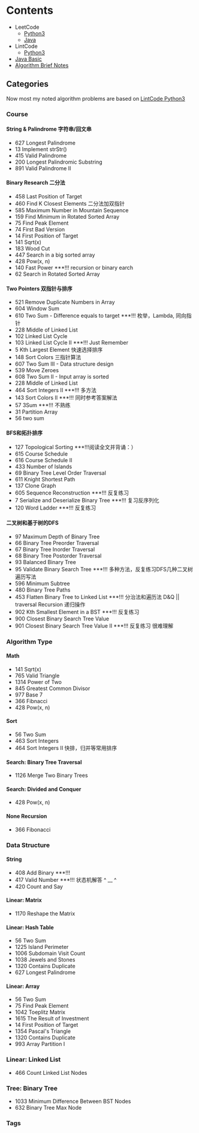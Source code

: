 # Contents
- LeetCode
  - [Python3](LeetCode/Python)
  - [Java](LeetCode/Java)
- LintCode
  - [Python3](LintCode/Python3)
- [Java Basic](JAVA-Basic/)
- [Algorithm Brief Notes](Algorithm-Brief-Notes/)

## Categories
Now most my noted algorithm problems are based on [LintCode Python3](LintCode/Python3)
### Course
#### String & Palindrome 字符串/回文串
- 627 Longest Palindrome
- 13 Implement strStr()
- 415 Valid Palindrome
- 200 Longest Palindromic Substring
- 891 Valid Palindrome II
#### Binary Research 二分法
- 458 Last Position of Target
- 460 Find K Closest Elements 二分法加双指针
- 585 Maximum Number in Mountain Sequence
- 159 Find Minimum in Rotated Sorted Array
- 75 Find Peak Element
- 74 First Bad Version
- 14 First Position of Target
- 141 Sqrt(x)
- 183 Wood Cut
- 447 Search in a big sorted array
- 428 Pow(x, n)
- 140 Fast Power ***!!! recursion or binary earch
- 62 Search in Rotated Sorted Array
#### Two Pointers 双指针与排序
- 521 Remove Duplicate Numbers in Array
- 604 Window Sum
- 610 Two Sum - Difference equals to target ***!!! 枚举，Lambda, 同向指针
- 228 Middle of Linked List
- 102 Linked List Cycle
- 103 Linked List Cycle II ***!!! Just Remember
- 5 Kth Largest Element 快速选择排序
- 148 Sort Colors 三指针算法
- 607 Two Sum III - Data structure design
- 539 Move Zeroes
- 608 Two Sum II - Input array is sorted
- 228 Middle of Linked List
- 464 Sort Integers II ***!!! 多方法
- 143 Sort Colors II ***!!! 同时参考答案解法
- 57 3Sum ***!!! 不熟练
- 31 Partition Array
- 56 two sum

#### BFS和拓扑排序
- 127 Topological Sorting ***!!!阅读全文并背诵：）
- 615 Course Schedule
- 616 Course Schedule II
- 433 Number of Islands
- 69 Binary Tree Level Order Traversal
- 611 Knight Shortest Path
- 137 Clone Graph
- 605 Sequence Reconstruction ***!!! 反复练习
- 7 Serialize and Deserialize Binary Tree ***!!! 复习反序列化
- 120 Word Ladder ***!!! 反复练习

#### 二叉树和基于树的DFS
- 97 Maximum Depth of Binary Tree
- 66 Binary Tree Preorder Traversal 
- 67 Binary Tree Inorder Traversal
- 68 Binary Tree Postorder Traversal
- 93 Balanced Binary Tree
- 95 Validate Binary Search Tree ***!!! 多种方法，反复练习DFS几种二叉树遍历写法
- 596 Minimum Subtree
- 480 Binary Tree Paths
- 453 Flatten Binary Tree to Linked List ***!!! 分治法和遍历法 D&Q  || traversal  Recursion 递归操作
- 902 Kth Smallest Element in a BST ***!!! 反复练习
- 900 Closest Binary Search Tree Value
- 901 Closest Binary Search Tree Value II ***!!! 反复练习 很难理解



### Algorithm Type
#### Math
- 141 Sqrt(x)
- 765 Valid Triangle
- 1314 Power of Two
- 845 Greatest Common Divisor
- 977 Base 7
- 366 Fibnacci
- 428 Pow(x, n)
#### Sort
- 56 Two Sum
- 463 Sort Integers
- 464 Sort Integers II 快排，归并等常用排序
#### Search: Binary Tree Traversal
- 1126 Merge Two Binary Trees

#### Search: Divided and Conquer
- 428 Pow(x, n)
#### None Recursion
- 366 Fibonacci

### Data Structure
#### String
- 408 Add Binary ***!!!
- 417 Valid Number ***!!! 状态机解答 ^ __ ^
- 420 Count and Say
#### Linear: Matrix
- 1170 Reshape the Matrix
#### Linear: Hash Table
- 56 Two Sum
- 1225 Island Perimeter
- 1006 Subdomain Visit Count
- 1038 Jewels and Stones
- 1320 Contains Duplicate
- 627 Longest Palindrome
#### Linear: Array
- 56 Two Sum
- 75 Find Peak Element
- 1042 Toeplitz Matrix
- 1615 The Result of Investment
- 14 First Position of Target
- 1354 Pascal's Triangle
- 1320 Contains Duplicate
- 993 Array Partition I
### Linear: Linked List
- 466 Count Linked List Nodes
### Tree: Binary Tree
- 1033 Minimum Difference Between BST Nodes
- 632 Binary Tree Max Node


### Tags

